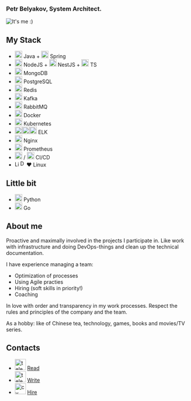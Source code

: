 ### Petr Belyakov, System Architect.

![It's me :)](https://pabelyakov.github.io/img/logo.png)

## **My Stack**
- <img src='https://pabelyakov.github.io/icons/java.svg' alt='Java' height='20'> Java + <img src='https://pabelyakov.github.io/icons/springio.svg' alt='Spring' height='20'> Spring
- <img src='https://pabelyakov.github.io/icons/nodejs.svg' alt='NodeJS' height='20'> NodeJS + <img src='https://pabelyakov.github.io/icons/nestjs.svg' alt='NestJS' height='20'> NestJS + <img src='https://pabelyakov.github.io/icons/ts.svg' alt='TS' height='20'> TS 
- <img src='https://pabelyakov.github.io/icons/mongodb.svg' alt='MongoDB' height='20'> MongoDB
- <img src='https://pabelyakov.github.io/icons/postgresql.png' alt='PostgreSQL' height='20'> PostgreSQL
- <img src='https://pabelyakov.github.io/icons/redis.png' alt='Redis' height='20'> Redis
- <img src='https://pabelyakov.github.io/icons/kafka.svg' alt='Kafka' height='20'> Kafka 
- <img src='https://pabelyakov.github.io/icons/rmq.svg' alt='rmq' height='20'> RabbitMQ
- <img src='https://pabelyakov.github.io/icons/docker.svg' alt='Docker' height='20'> Docker 
- <img src='https://pabelyakov.github.io/icons/kubernetes-icon.svg' alt='Kubernetes' height='20'> Kubernetes
- <img src='https://pabelyakov.github.io/icons/elastic.svg' alt='Elasticsearch' height='20'><img src='https://pabelyakov.github.io/icons/logstash.svg' alt='Logstash' height='20'><img src='https://pabelyakov.github.io/icons/kibana.svg' alt='Kibana' height='20'> ELK
- <img src='https://pabelyakov.github.io/icons/nginx.svg' alt='Nginx' height='20'> Nginx
- <img src='https://pabelyakov.github.io/icons/prometheusio.svg' alt='Prometheus' height='20'> Prometheus
- <img src='https://pabelyakov.github.io/icons/gitlab.svg' alt='Gitlab' height='20'> / <img src='https://pabelyakov.github.io/icons/jenkins.svg' alt='Jenkins' height='20'> CI/CD
- <img src='https://pabelyakov.github.io/icons/linux.svg' alt='Linux' height='15'><img src='https://pabelyakov.github.io/icons/debian.svg' alt='Debian' height='17'>❤️ Linux

## **Little bit**
- <img src='https://pabelyakov.github.io/icons/python.svg' alt='Python' height='20'> Python
- <img src='https://pabelyakov.github.io/icons/go.svg' alt='Python' height='20'> Go

## **About me**

Proactive and maximally involved in the projects I participate in.
Like work with infrastructure and doing DevOps-things and clean up the technical documentation.

I have experience managing a team:
- Optimization of processes
- Using Agile practies
- Hiring (soft skills in priority!)
- Coaching

In love with order and transparency in my work processes.
Respect the rules and principles of the company and the team.

As a hobby: like of Chinese tea, technology, games, books and movies/TV series.

## **Contacts**
- [<img src='https://pabelyakov.github.io/icons/telegram_channel.svg' alt='telegram_channel' height='30'>](https://t.me/fear_in_conf) [Read](https://t.me/fear_in_conf "My telegram channel")
- [<img src='https://pabelyakov.github.io/icons/telegram.svg' alt='telegram' height='30'>](http://t.me/pabelyakov) [Write](https://t.me/pabelyakov "My telegram")
- [<img src='https://pabelyakov.github.io/icons/cv.svg' alt='cv' height='30'>](https://hh.ru/resume/bc4eeca7ff0c764aa10039ed1f71744a514f45) [Hire](https://career.habr.com/pabelyakov "My CV")
